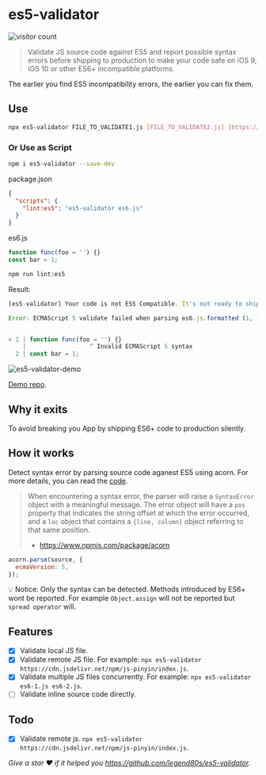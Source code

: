 # es5-validator

<img src="https://visitor-badge.glitch.me/badge?page_id=legend80s/es5-validator&left_color=blue&right_color=green" alt="visitor count" />


> Validate JS source code against ES5 and report possible syntax errors before shipping to production to make your code safe on iOS 9, iOS 10 or other ES6+ incompatible platforms.

The earlier you find ES5 incompatibility errors, the earlier you can fix them.

## Use

```sh
npx es5-validator FILE_TO_VALIDATE1.js [FILE_TO_VALIDATE2.js] [https://some-cdn/es.min.js]
```

### Or Use as Script

```sh
npm i es5-validator --save-dev
```

package.json

```json
{
  "scripts": {
    "lint:es5": "es5-validator es6.js"
  }
}
```

es6.js

```js
function func(foo = '') {}
const bar = 1;
```

```sh
npm run lint:es5
```

Result:

```javascript
[es5-validator] Your code is not ES5 Compatible. It's not ready to ship to production, otherwise it will break you App on iOS 9 or iOS 10.

Error: ECMAScript 5 validate failed when parsing es6.js.formatted (1, 18)


> 1 | function func(foo = '') {}
    |                  ^ Invalid ECMAScript 5 syntax
  2 | const bar = 1;
```

![es5-validator-demo](https://raw.githubusercontent.com/legend80s/es5-validator/master/es5-validator-demo.jpg)

[Demo repo](https://github.com/legend80s/es5-validator-demo).

## Why it exits

To avoid breaking you App by shipping ES6+ code to production silently.

## How it works

Detect syntax error by parsing source code aganest ES5 using acorn. For more details, you can read the [code](https://github.com/legend80s/es5-validator/blob/master/index.js#L66).

> When encountering a syntax error, the parser will raise a `SyntaxError` object with a meaningful message. The error object will have a `pos` property that indicates the string offset at which the error occurred, and a `loc` object that contains a `{line, column}` object referring to that same position.
> - https://www.npmjs.com/package/acorn

```js
acorn.parse(source, {
  ecmaVersion: 5,
});
```

💡 Notice: Only the syntax can be detected. Methods introduced by ES6+ wont be reported. For example `Object.assign` will not be reported but `spread operator` will.

## Features

- [x] Validate local JS file.
- [x] Validate remote JS file. For example: `npx es5-validator https://cdn.jsdelivr.net/npm/js-pinyin/index.js`.
- [x] Validate multiple JS files concurrently. For example: `npx es5-validator es6-1.js es6-2.js`.
- [ ] Validate inline source code directly.

## Todo

- [x] Validate remote js. `npx es5-validator https://cdn.jsdelivr.net/npm/js-pinyin/index.js`.

*Give a star ❤️  if it helped you https://github.com/legend80s/es5-validator.*
